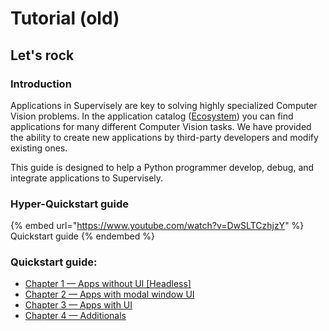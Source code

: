 # Tutorial (old)

## **Let's rock**

### Introduction

Applications in Supervisely are key to solving highly specialized Computer Vision problems. In the application catalog ([Ecosystem](https://app.supervise.ly/ecosystem/)) you can find applications for many different Computer Vision tasks. We have provided the ability to create new applications by third-party developers and modify existing ones.

This guide is designed to help a Python programmer develop, debug, and integrate applications to Supervisely.

### Hyper-Quickstart guide

{% embed url="https://www.youtube.com/watch?v=DwSLTCzhjzY" %}
Quickstart guide
{% endembed %}

### Quickstart guide:

* [Chapter 1 — Apps without UI \[Headless\]](chapter-1-headless.md)
* [Chapter 2 — Apps with modal window UI](chapter-2-modal-window.md)
* [Chapter 3 — Apps with UI](chapter-3-ui.md)
* [Chapter 4 — Additionals](chapter-4-additionals.md)
